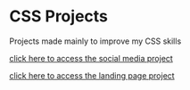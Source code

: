 # CSS Projects
 Projects made mainly to improve my CSS skills


<a href=file:///C:/Users/Bruno/Documents/Projetos%20H5%20+%20CSS/CSS-Projects/social%20media/index.html>click here to access the social media project</a>


<a href=file:///C:/Users/Bruno/Documents/Projetos%20H5%20+%20CSS/CSS-Projects/Landing%20pages/index.html>click here to access the landing page project </a>